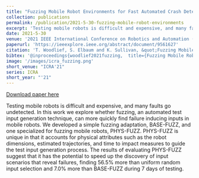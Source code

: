 ```yaml
---
title: "Fuzzing Mobile Robot Environments for Fast Automated Crash Detection"
collection: publications
permalink: /publication/2021-5-30-fuzzing-mobile-robot-environments
excerpt: 'Testing mobile robots is difficult and expensive, and many faults go undetected. In this work we explore whether fuzzing, an automated test input generation technique, can more quickly find failure inducing inputs in mobile robots. We developed a simple fuzzing adaptation, BASE-FUZZ, and one specialized for fuzzing mobile robots, PHYS-FUZZ. PHYS-FUZZ is unique in that it accounts for physical attributes such as the robot dimensions, estimated trajectories, and time to impact measures to guide the test input generation process. The results of evaluating PHYS-FUZZ suggest that it has the potential to speed up the discovery of input scenarios that reveal failures, finding 56.5% more than uniform random input selection and 7.0% more than BASE-FUZZ during 7 days of testing.'
date: 2021-5-30
venue: '2021 IEEE International Conference on Robotics and Automation (ICRA)'
paperurl: 'https://ieeexplore.ieee.org/abstract/document/9561627'
citation: 'T. Woodlief, S. Elbaum and K. Sullivan, &quot;Fuzzing Mobile Robot Environments for Fast Automated Crash Detection,&quot; <i>2021 IEEE International Conference on Robotics and Automation (ICRA)</i>, 2021, pp. 5417-5423, doi: 10.1109/ICRA48506.2021.9561627.'
bibtex: '@inproceedings{woodlief2021fuzzing,  title={Fuzzing Mobile Robot Environments for Fast Automated Crash Detection},  author={Woodlief, Trey and Elbaum, Sebastian and Sullivan, Kevin},  booktitle={2021 IEEE International Conference on Robotics and Automation (ICRA)},  pages={5417--5423},  year={2021},  organization={IEEE}}'
image: '/images/icra_fuzzing.png'
short_venue: "ICRA'21"
series: ICRA
short_year: "'21"
---
```


<a href='https://ieeexplore.ieee.org/abstract/document/9561627'>Download paper here</a>

Testing mobile robots is difficult and expensive, and many faults go undetected. In this work we explore whether fuzzing, an automated test input generation technique, can more quickly find failure inducing inputs in mobile robots. We developed a simple fuzzing adaptation, BASE-FUZZ, and one specialized for fuzzing mobile robots, PHYS-FUZZ. PHYS-FUZZ is unique in that it accounts for physical attributes such as the robot dimensions, estimated trajectories, and time to impact measures to guide the test input generation process. The results of evaluating PHYS-FUZZ suggest that it has the potential to speed up the discovery of input scenarios that reveal failures, finding 56.5% more than uniform random input selection and 7.0% more than BASE-FUZZ during 7 days of testing.
